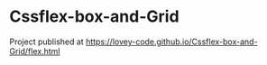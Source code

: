 # Cssflex-box-and-Grid
 Project published at https://lovey-code.github.io/Cssflex-box-and-Grid/flex.html
